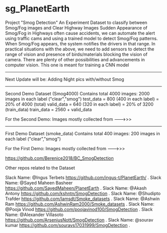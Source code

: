 # sg_PlanetEarth

Project "Smog Detection"
An Experiment Dataset to classify between Smog/Fog images and Clear Highway Images
Sudden Appearance of Smog/Fog in Highways often cause accidents, we can automate the alert using traffic cams and using a trained model to detect Smog/Fog patterns. When Smog/Fog appears, the system notifies the drivers in that range.
In practical situations with the above, we need to add sensors to detect the range of vision and presence of birds/materials blocking the vision of camera. There are plenty of other possibilities and advancements in computer vision.
This one is meant for training a CNN model

-----------------
Next Update will be: Adding Night pics with/without Smog

---------------
Second Demo Dataset (Smog4000) Contains total 4000 images: 2000 images in each label ("clear","smog")
test_data = 800 (400 in each label) = 20% of 4000 (total)
valid_data = 640 (320 in each label) = 20% of 3200 (train_data)
train_data = 2560 + valid_data

For the Second Demo: Images mostly collected from --->>>

--------------

First Demo Dataset (smoke_data) Contains total 400 images: 200 images in each label ("clear","smog")

For the First Demo: Images mostly collected from --->>>

https://github.com/Berenice2018/BC_SmogDetection

Other repos related to the Dataset 

Slack Name: @Ingus Terbets 
https://github.com/ingus-t/PlanetEarth/
.
Slack Name: @Sayed Maheen Basheer
https://github.com/SayedMaheen/PlanetEarth
.
Slack Name: @Akash Antony 
https://github.com/kshntn/SmogDetection
.
Slack Name: @Shudipto Trafder 
https://github.com/Iamsdt/Smoke_datasets
.
Slack Name: @Ashwin Ram 
https://github.com/AshwinRam2000/Smoke_datasets
.
Slack Name: @Pooja Vinod 
https://github.com/poojavinod100/SmogDetection
.
Slack Name: @Alexander Villasoto
https://github.com/ArseniusNott/SmogDetection
.
Slack Name: @sourav kumar 
https://github.com/souravs17031999/SmogDetection
.
